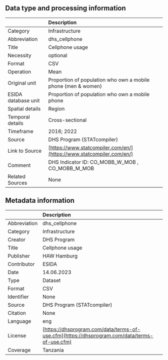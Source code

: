 ## Data type and processing information 

|                     | Description                                                          |
|:--------------------|:---------------------------------------------------------------------|
| Category            | Infrastructure                                                       |
| Abbreviation        | dhs_cellphone                                                        |
| Title               | Cellphone usage                                                      |
| Necessity           | optional                                                             |
| Format              | CSV                                                                  |
| Operation           | Mean                                                                 |
| Original unit       | Proportion of population who own a mobile phone (men & women)        |
| ESIDA database unit | Proportion of population who own a mobile phone                      |
| Spatial details     | Region                                                               |
| Temporal details    | Cross-sectional                                                      |
| Timeframe           | 2016; 2022                                                           |
| Source              | DHS Program (STATcompiler)                                           |
| Link to Source      | [https://www.statcompiler.com/en/](https://www.statcompiler.com/en/) |
| Comment             | DHS Indicator ID: CO_MOBB_W_MOB , CO_MOBB_M_MOB                      |
| Related Sources     | None                                                                 |

## Metadata information 

|              | Description                                                                                  |
|:-------------|:---------------------------------------------------------------------------------------------|
| Abbreviation | dhs_cellphone                                                                                |
| Category     | Infrastructure                                                                               |
| Creator      | DHS Program                                                                                  |
| Title        | Cellphone usage                                                                              |
| Publisher    | HAW Hamburg                                                                                  |
| Contributor  | ESIDA                                                                                        |
| Date         | 14.06.2023                                                                                   |
| Type         | Dataset                                                                                      |
| Format       | CSV                                                                                          |
| Identifier   | None                                                                                         |
| Source       | DHS Program (STATcompiler)                                                                   |
| Citation     | None                                                                                         |
| Language     | eng                                                                                          |
| License      | [https://dhsprogram.com/data/terms-of-use.cfm](https://dhsprogram.com/data/terms-of-use.cfm) |
| Coverage     | Tanzania                                                                                     |